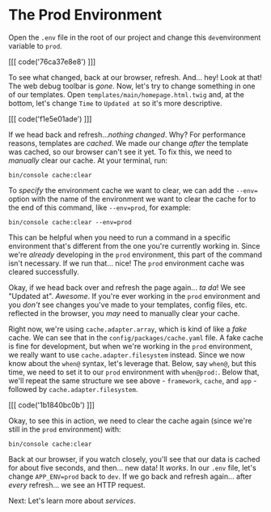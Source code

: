 # The Prod Environment

Open the `.env` file in the root of our project and change this `dev`environment variable to `prod`. 

[[[ code('76ca37e8e8') ]]]

To see what changed, back at our browser, refresh. And... hey! Look at that! 
The web debug toolbar is *gone*. Now, let's try to change something in one of our templates.
Open `templates/main/homepage.html.twig` and, at the bottom, let's change `Time` to `Updated at` so
it's more descriptive. 

[[[ code('f1e5e01ade') ]]]

If we head back and refresh...*nothing changed*. Why? For performance reasons,
templates are *cached*. We made our change *after* the template was cached, so our browser 
can't see it yet. To fix this, we need to *manually* clear our cache.
At your terminal, run:

```terminal
bin/console cache:clear
```

To *specify* the environment cache we want to clear, we can add the `--env=` option 
with the name of the environment we want to clear the cache for to the
end of this command, like `--env=prod`, for example:

```terminal-silent
bin/console cache:clear --env=prod
```

This can be helpful when you need to run a command in a specific environment
that's different from the one you're currently working in. Since we're *already*
developing in the `prod` environment, this part of the command isn't necessary.
If we run that... nice! The `prod` environment cache was cleared successfully.

Okay, if we head back over and refresh the page again... *ta da*! We see
"Updated at". *Awesome*. If you're ever working in the `prod` environment and you
*don't* see changes you've made to your templates, config files, etc. reflected
in the browser, you *may* need to manually clear your cache.

Right now, we're using `cache.adapter.array`, which is kind of like a *fake*
cache. We can see that in the `config/packages/cache.yaml` file. A fake cache is
fine for development, but when we're working in the `prod` environment, we
really want to use `cache.adapter.filesystem` instead. Since we now know about
the `when@` syntax, let's leverage that. Below, say `when@`, but this time, we
need to set it to our `prod` environment with `when@prod:`. Below that, we'll
repeat the same structure we see above - `framework`, `cache`, and `app` -
followed by `cache.adapter.filesystem`.

[[[ code('1b1840bc0b') ]]]

Okay, to see this in action, we need to clear the 
cache again (since we're still in the `prod` environment) with:

```terminal
bin/console cache:clear
```

Back at our browser, if you watch closely, you'll see that our data is cached
for about five seconds, and then... new data! It *works*. In our `.env` file,
let's change `APP_ENV=prod` back to `dev`. If we go back and
refresh again... after *every* refresh... we see an HTTP request.

Next: Let's learn more about *services*.
